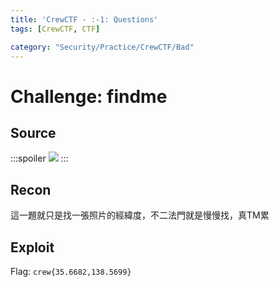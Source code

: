 ```yaml
---
title: 'CrewCTF - :-1: Questions'
tags: [CrewCTF, CTF]

category: "Security/Practice/CrewCTF/Bad"
---
```


# Challenge: findme
<!-- more -->

## Source
:::spoiler
![](https://hackmd.io/_uploads/HkL1AbiKn.png)
:::

## Recon
這一題就只是找一張照片的經緯度，不二法門就是慢慢找，真TM累

## Exploit
Flag: `crew{35.6682,138.5699}`
